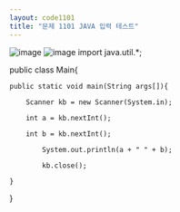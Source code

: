 ```yaml
---
layout: code1101
title: "문제 1101 JAVA 입력 테스트"
---
```

![image](https://user-images.githubusercontent.com/88480302/135471503-133ad974-a861-4efa-91af-09ff30344214.png)
![image](https://user-images.githubusercontent.com/88480302/135471540-0cdf74c5-6073-41a4-9b06-ebed692a1e05.png)
import java.util.*;

public class Main{

	public static void main(String args[]){
  
		Scanner kb = new Scanner(System.in);
    
		int a = kb.nextInt();
    
		int b = kb.nextInt();
    
			System.out.println(a + " " + b);
      
			kb.close();
      
	}
  
}
